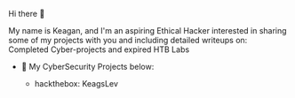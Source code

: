  Hi there 👋

My name is Keagan, and I'm an aspiring Ethical Hacker interested in sharing some of my projects with you and including detailed writeups on:
 Completed Cyber-projects and expired HTB Labs

- 🔭 My CyberSecurity Projects below:
  
  - hackthebox: KeagsLev
  
  
<!--
**Lev-Sec/Lev-Sec** is a ✨ _special_ ✨ repository because its `README.md` (this file) appears on your GitHub profile.

Here are some ideas to get you started:

- 🔭 I’m currently working on ...
- 🌱 I’m currently learning ...
- 👯 I’m looking to collaborate on ...
- 🤔 I’m looking for help with ...
- 💬 Ask me about ...
- 📫 How to reach me: ...
- 😄 Pronouns: ...
- ⚡ Fun fact: ...
-->
